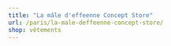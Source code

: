 ```yaml
---
title: "La mâle d'effeenne Concept Store"
url: /paris/la-male-deffeenne-concept-store/
shop: vêtements
---
```

